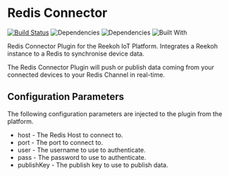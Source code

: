 # Redis Connector

[![Build Status](https://travis-ci.org/Reekoh/pubnub-connector.svg)](https://travis-ci.org/Reekoh/redis-connector)
![Dependencies](https://img.shields.io/david/Reekoh/redis-connector.svg)
![Dependencies](https://img.shields.io/david/dev/Reekoh/redis-connector.svg)
![Built With](https://img.shields.io/badge/built%20with-gulp-red.svg)

Redis Connector Plugin for the Reekoh IoT Platform. Integrates a Reekoh instance to a Redis to synchronise device data.

The Redis Connector Plugin will push or publish data coming from your connected devices to your Redis Channel in real-time.

## Configuration Parameters

The following configuration parameters are injected to the plugin from the platform.

* host - The Redis Host to connect to.
* port - The port to connect to.
* user - The username to use to authenticate.
* pass - The password to use to authenticate.
* publishKey - The publish key to use to publish data.